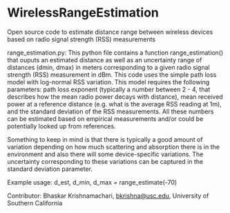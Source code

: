 # WirelessRangeEstimation
Open source code to estimate distance range between wireless devices based on radio signal strength (RSS) measurements

range_estimation.py: This python file contains a function range_estimation() that ouputs an estimated distance 
as well as an uncertainty range of distances (dmin, dmax) in meters corresponding to a given radio signal strength (RSS) 
measurement in dBm. This code uses the simple path loss model with log-normal RSS variation. This model 
requires the following parameters: path loss exponent (typically a number between 2 - 4, that describes how the mean 
radio power decays with distance), mean received power at a reference distance (e.g. what is the average RSS reading 
at 1m), and the standard deviation of the RSS measurements. All these numbers can be estimated based on empirical
measurements and/or could be potentially looked up from references. 

Something to keep in mind is that there is typically a good amount of variation depending on how much 
scattering and absorption there is in the environment and also there will some device-specific variations. The uncertainty corresponding to these variations can be captured in the standard deviation parameter. 

Example usage: d_est, d_min, d_max = range_estimate(-70)  



Contributor: Bhaskar Krishnamachari, bkrishna@usc.edu, University of Southern California
